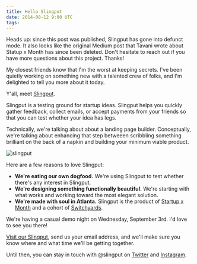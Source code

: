 ```yaml
---
title: Hello Slingput
date: 2014-08-12 9:00 UTC
tags:
---
```


<p class="note">Heads up: since this post was published, Slingput has gone into defunct mode. It also looks like the original Medium post that Tavani wrote about Statup x Month has since been deleted. Don't hesitate to reach out if you have more questions about this project. Thanks!</p>

My closest friends know that I'm the worst at keeping secrets. I've been quietly working on something new with a talented crew of folks, and I'm delighted to tell you more about it today.

Y'all, meet [Slingput](http://www.slingput.com/).

Slingput is a testing ground for startup ideas. Slingput helps you quickly gather feedback, collect emails, or accept payments from your friends so that you can test whether your idea has legs. 

Technically, we're talking about about a landing page builder. Conceptually, we're talking about enhancing that step betweeen scribbling something brilliant on the back of a napkin and building your minimum viable product.

![slingput](/img/slingput.JPG) 

Here are a few reasons to love Slingput:

* **We're eating our own dogfood.** We're using Slingput to test whether there's any interest in Slingput.
* **We're designing something functionally beautiful.** We're starting with what works and working toward the most elegant solution.
* **We're made with soul in Atlanta.** Slingput is the product of [Startup x Month](https://medium.com/@tavani/introducing-startup-x-month-94d29103246b) and a cohort of [Switchyards](http://www.switchyards.com/).

We're having a casual demo night on Wednesday, September 3rd. I'd love to see you there! 

[Visit our Slingput](http://www.slingput.com/), send us your email address, and we'll make sure you know where and what time we'll be getting together.

Until then, you can stay in touch with @slingput on [Twitter](https://twitter.com/slingput) and [Instagram](http://instagram.com/slingput).